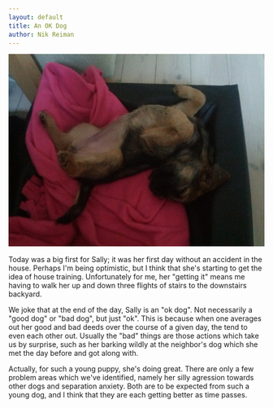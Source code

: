 ```yaml
---
layout: default
title: An OK Dog
author: Nik Reiman
---
```


![Picture](/images/2012-07-13-An-OK-Dog.jpg)

Today was a big first for Sally; it was her first day without an accident in the house. Perhaps I'm being optimistic, but I think that she's starting to get the idea of house training. Unfortunately for me, her "getting it" means me having to walk her up and down three flights of stairs to the downstairs backyard.

We joke that at the end of the day, Sally is an "ok dog". Not necessarily a "good dog" or "bad dog", but just "ok". This is because when one averages out her good and bad deeds over the course of a given day, the tend to even each other out. Usually the "bad" things are those actions which take us by surprise, such as her barking wildly at the neighbor's dog which she met the day before and got along with.

Actually, for such a young puppy, she's doing great. There are only a few problem areas which we've identified, namely her silly agression towards other dogs and separation anxiety. Both are to be expected from such a young dog, and I think that they are each getting better as time passes.
